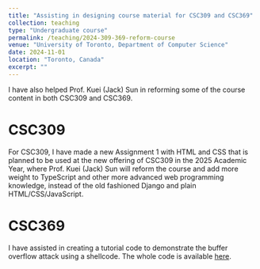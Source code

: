 ```yaml
---
title: "Assisting in designing course material for CSC309 and CSC369"
collection: teaching
type: "Undergraduate course"
permalink: /teaching/2024-309-369-reform-course
venue: "University of Toronto, Department of Computer Science"
date: 2024-11-01
location: "Toronto, Canada"
excerpt: ""
---
```


I have also helped Prof. Kuei (Jack) Sun in reforming some of the course content in both CSC309 and CSC369. 

# CSC309

For CSC309, I have made a new Assignment 1 with HTML and CSS that is planned to be used at the new offering of CSC309 in the 2025 Academic Year, where Prof. Kuei (Jack) Sun will reform the course and add more weight to TypeScript and other more advanced web programming knowledge, instead of the old fashioned Django and plain HTML/CSS/JavaScript. 

# CSC369

I have assisted in creating a tutorial code to demonstrate the buffer overflow attack using a shellcode. The whole code is available [here](https://github.com/Lei-Tin/BufferOverflowAttack). 